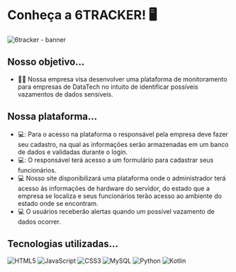 # Conheça a 6TRACKER! :desktop_computer:

![6tracker - banner](https://github.com/Monitoramento-Dados-Sensiveis/6tracker/assets/126482806/263a4310-7537-447b-b501-06ab8a2fb413)


## Nosso objetivo...
- :technologist: Nossa empresa visa desenvolver uma plataforma de monitoramento para empresas de DataTech no intuito de identificar possíveis vazamentos de dados sensíveis.

## Nossa plataforma...

- 💻: Para o acesso na plataforma o responsável pela empresa deve fazer seu cadastro, na qual as informações serão armazenadas em um banco de dados e validadas durante o login.
- 💻: O responsável terá acesso a um formulário para cadastrar seus funcionários.
- :computer: Nosso site disponibilizará uma plataforma onde o administrador terá acesso às informações de hardware do servidor, do estado que a empresa se localiza e seus funcionários terão acesso ao ambiente do estado onde se encontram.
- :computer: O usuários receberão alertas quando um possível vazamento de dados ocorrer.

## Tecnologias utilizadas...
![HTML5](https://img.shields.io/badge/html5-%23E34F26.svg?style=for-the-badge&logo=html5&logoColor=white)
![JavaScript](https://img.shields.io/badge/javascript-%23323330.svg?style=for-the-badge&logo=javascript&logoColor=%23F7DF1E)
![CSS3](https://img.shields.io/badge/css3-%231572B6.svg?style=for-the-badge&logo=css3&logoColor=white)
![MySQL](https://img.shields.io/badge/mysql-%2300f.svg?style=for-the-badge&logo=mysql&logoColor=white)
![Python](https://img.shields.io/badge/python-%233776AB.svg?style=for-the-badge&logo=python&logoColor=white)
![Kotlin](https://img.shields.io/badge/Kotlin-%230095D5.svg?style=for-the-badge&logo=kotlin&logoColor=white)
